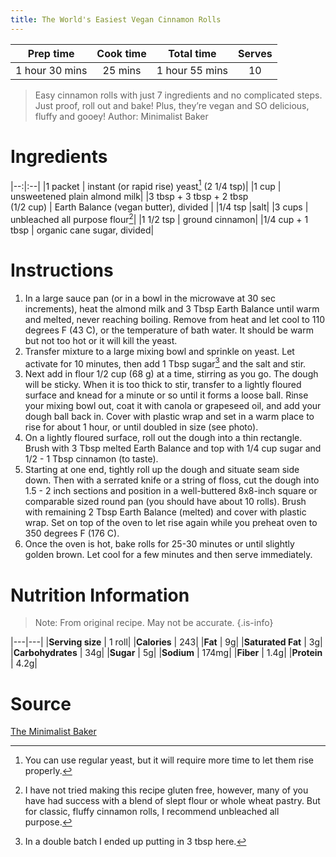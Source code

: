 ```yaml
---
title: The World's Easiest Vegan Cinnamon Rolls
---
```


|Prep time | Cook time | Total time | Serves |
|:-:|:-:|:-:|:-:|
|1 hour 30 mins | 25 mins | 1 hour 55 mins | 10 |

> Easy cinnamon rolls with just 7 ingredients and no complicated steps. Just proof, roll out and bake! Plus, they’re vegan and SO delicious, fluffy and gooey!
> Author: Minimalist Baker

# Ingredients

|--:|:--|
|1 packet | instant (or rapid rise) yeast[^1] (2 1/4 tsp)|
|1 cup | unsweetened plain almond milk|
|3 tbsp + 3 tbsp + 2 tbsp<br>(1/2 cup) | Earth Balance (vegan butter), divided |
|1/4 tsp |salt|
|3 cups | unbleached all purpose flour[^2]|
|1 1/2 tsp | ground cinnamon|
|1/4 cup + 1 tbsp | organic cane sugar, divided|

# Instructions

1. In a large sauce pan (or in a bowl in the microwave at 30 sec increments), heat the almond milk and 3 Tbsp Earth Balance until warm and melted, never reaching boiling. Remove from heat and let cool to 110 degrees F (43 C), or the temperature of bath water. It should be warm but not too hot or it will kill the yeast.
0. Transfer mixture to a large mixing bowl and sprinkle on yeast. Let activate for 10 minutes, then add 1 Tbsp sugar[^3] and the salt and stir.
0. Next add in flour 1/2 cup (68 g) at a time, stirring as you go. The dough will be sticky. When it is too thick to stir, transfer to a lightly floured surface and knead for a minute or so until it forms a loose ball. Rinse your mixing bowl out, coat it with canola or grapeseed oil, and add your dough ball back in. Cover with plastic wrap and set in a warm place to rise for about 1 hour, or until doubled in size (see photo).
0. On a lightly floured surface, roll out the dough into a thin rectangle. Brush with 3 Tbsp melted Earth Balance and top with 1/4 cup sugar and 1/2 - 1 Tbsp cinnamon (to taste).
0. Starting at one end, tightly roll up the dough and situate seam side down. Then with a serrated knife or a string of floss, cut the dough into 1.5 - 2 inch sections and position in a well-buttered 8x8-inch square or comparable sized round pan (you should have about 10 rolls). Brush with remaining 2 Tbsp Earth Balance (melted) and cover with plastic wrap. Set on top of the oven to let rise again while you preheat oven to 350 degrees F (176 C).
0. Once the oven is hot, bake rolls for 25-30 minutes or until slightly golden brown. Let cool for a few minutes and then serve immediately.

# Nutrition Information

> Note: From original recipe. May not be accurate.
{.is-info}

|---|---|
|**Serving size** | 1 roll|
|**Calories** | 243|
|**Fat** | 9g|
|**Saturated Fat** | 3g|
|**Carbohydrates** | 34g|
|**Sugar** | 5g|
|**Sodium** | 174mg|
|**Fiber** | 1.4g|
|**Protein** | 4.2g|

# Source

[The Minimalist Baker](http://minimalistbaker.com/the-worlds-easiest-cinnamon-rolls/)

[^1]:You can use regular yeast, but it will require more time to let them rise properly.
[^2]:I have not tried making this recipe gluten free, however, many of you have had success with a blend of slept flour or whole wheat pastry. But for classic, fluffy cinnamon rolls, I recommend unbleached all purpose.
[^3]:In a double batch I ended up putting in 3 tbsp here.